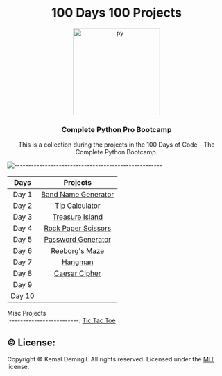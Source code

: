<h1 align = "center">100 Days 100 Projects</h1>
<div align = "center">
  <img src="https://media.giphy.com/media/KAq5w47R9rmTuvWOWa/giphy.gif?cid=ecf05e474fytby8gcrvvhbpqbrbhxwzcjbr3dr2fr0odg3pn&rid=giphy.gif&ct=g" alt="py" width="200"/>
</div>
<h3 align = "center">Complete Python Pro Bootcamp</h3>
<p align = "center">This is a collection during the projects in the 100 Days of Code - The Complete Python Bootcamp.</p>


![-----------------------------------------------------](https://raw.githubusercontent.com/andreasbm/readme/master/assets/lines/rainbow.png)




Days  | Projects
:-------------------------:  | :-------------------------:
Day 1 |  [Band Name Generator](https://replit.com/@kemaldemirgil/band-name-generator-start#main.py)
Day 2 |  [Tip Calculator](https://replit.com/@kemaldemirgil/tip-calculator-start#main.py)
Day 3 |  [Treasure Island](https://replit.com/@kemaldemirgil/treasure-island-start#main.py)
Day 4 |  [Rock Paper Scissors](https://replit.com/@kemaldemirgil/rock-paper-scissors-start#main.py)
Day 5 |  [Password Generator](https://replit.com/@kemaldemirgil/password-generator-start#main.py)
Day 6 |  [Reeborg's Maze](https://reeborg.ca/reeborg.html?lang=en&mode=python&menu=worlds%2Fmenus%2Freeborg_intro_en.json&name=Maze&url=worlds%2Ftutorial_en%2Fmaze1.json)
Day 7 |  [Hangman](https://replit.com/@kemaldemirgil/Day-7-Hangman-5-End#main.py)
Day 8 |  [Caesar Cipher](https://replit.com/@kemaldemirgil/caesar-cipher?v=1)
Day 9 |  
Day 10 |  



Misc Projects  
:-------------------------:
[Tic Tac Toe](https://replit.com/@kemaldemirgil/tic-tac-toe#main.py)





## ©️ License:
Copyright © Kemal Demirgil. All rights reserved.
Licensed under the [MIT](https://github.com/kemaldemirgil/100_d4ys_Pyth0n/blob/main/LICENSE) license.
